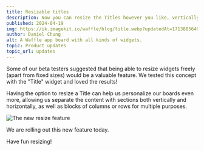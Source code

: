 ```yaml
---
title: Resizable titles
description: Now you can resize the Titles however you like, vertically or horizontally, to create custom sections and content blocks.
published: 2024-04-19
img: https://ik.imagekit.io/waffle/blog/title.webp?updatedAt=1713885649619
author: Daniel Chung
alt: A Waffle app board with all kinds of widgets.
topic: Product updates
topic_url: updates
---
```


Some of our beta testers suggested that being able to resize widgets freely (apart from fixed sizes) would be a valuable feature. We tested this concept with the "Title" widget and loved the results!

Having the option to resize a Title can help us personalize our boards even more, allowing us separate the content with sections both vertically and horizontally, as well as blocks of columns or rows for multiple purposes.

![The new resize feature](https://ik.imagekit.io/waffle/blog/titleresizing2.gif?updatedAt=1713885694514)

We are rolling out this new feature today.

Have fun resizing!
